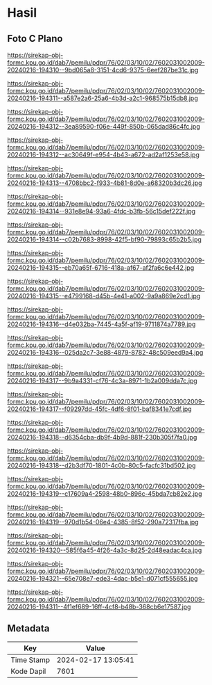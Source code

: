 # Hasil

## Foto C Plano

https://sirekap-obj-formc.kpu.go.id/dab7/pemilu/pdpr/76/02/03/10/02/7602031002009-20240216-194310--9bd065a8-3151-4cd6-9375-6eef287be31c.jpg

https://sirekap-obj-formc.kpu.go.id/dab7/pemilu/pdpr/76/02/03/10/02/7602031002009-20240216-194311--a587e2a6-25a6-4b3d-a2c1-968575b15db8.jpg

https://sirekap-obj-formc.kpu.go.id/dab7/pemilu/pdpr/76/02/03/10/02/7602031002009-20240216-194312--3ea89590-f06e-449f-850b-065dad86c4fc.jpg

https://sirekap-obj-formc.kpu.go.id/dab7/pemilu/pdpr/76/02/03/10/02/7602031002009-20240216-194312--ac30649f-e954-4b43-a672-ad2af1253e58.jpg

https://sirekap-obj-formc.kpu.go.id/dab7/pemilu/pdpr/76/02/03/10/02/7602031002009-20240216-194313--4708bbc2-f933-4b81-8d0e-a68320b3dc26.jpg

https://sirekap-obj-formc.kpu.go.id/dab7/pemilu/pdpr/76/02/03/10/02/7602031002009-20240216-194314--931e8e94-93a6-4fdc-b3fb-56c15def222f.jpg

https://sirekap-obj-formc.kpu.go.id/dab7/pemilu/pdpr/76/02/03/10/02/7602031002009-20240216-194314--c02b7683-8998-42f5-bf90-79893c65b2b5.jpg

https://sirekap-obj-formc.kpu.go.id/dab7/pemilu/pdpr/76/02/03/10/02/7602031002009-20240216-194315--eb70a65f-6716-418a-af67-af2fa6c6e442.jpg

https://sirekap-obj-formc.kpu.go.id/dab7/pemilu/pdpr/76/02/03/10/02/7602031002009-20240216-194315--e4799168-d45b-4e41-a002-9a9a869e2cd1.jpg

https://sirekap-obj-formc.kpu.go.id/dab7/pemilu/pdpr/76/02/03/10/02/7602031002009-20240216-194316--d4e032ba-7445-4a5f-af19-9711874a7789.jpg

https://sirekap-obj-formc.kpu.go.id/dab7/pemilu/pdpr/76/02/03/10/02/7602031002009-20240216-194316--025da2c7-3e88-4879-8782-48c509eed9a4.jpg

https://sirekap-obj-formc.kpu.go.id/dab7/pemilu/pdpr/76/02/03/10/02/7602031002009-20240216-194317--9b9a4331-cf76-4c3a-8971-1b2a009dda7c.jpg

https://sirekap-obj-formc.kpu.go.id/dab7/pemilu/pdpr/76/02/03/10/02/7602031002009-20240216-194317--f09297dd-45fc-4df6-8f01-baf8341e7cdf.jpg

https://sirekap-obj-formc.kpu.go.id/dab7/pemilu/pdpr/76/02/03/10/02/7602031002009-20240216-194318--d6354cba-db9f-4b9d-881f-230b305f7fa0.jpg

https://sirekap-obj-formc.kpu.go.id/dab7/pemilu/pdpr/76/02/03/10/02/7602031002009-20240216-194318--d2b3df70-1801-4c0b-80c5-facfc31bd502.jpg

https://sirekap-obj-formc.kpu.go.id/dab7/pemilu/pdpr/76/02/03/10/02/7602031002009-20240216-194319--c17609a4-2598-48b0-896c-45bda7cb82e2.jpg

https://sirekap-obj-formc.kpu.go.id/dab7/pemilu/pdpr/76/02/03/10/02/7602031002009-20240216-194319--970d1b54-06e4-4385-8f52-290a72317fba.jpg

https://sirekap-obj-formc.kpu.go.id/dab7/pemilu/pdpr/76/02/03/10/02/7602031002009-20240216-194320--585f6a45-4f26-4a3c-8d25-2d48eadac4ca.jpg

https://sirekap-obj-formc.kpu.go.id/dab7/pemilu/pdpr/76/02/03/10/02/7602031002009-20240216-194321--65e708e7-ede3-4dac-b5e1-d071cf555655.jpg

https://sirekap-obj-formc.kpu.go.id/dab7/pemilu/pdpr/76/02/03/10/02/7602031002009-20240216-194311--4f1ef689-16ff-4cf8-b48b-368cb6e17587.jpg


## Metadata

| Key        | Value               |
| ---------- | ------------------- |
| Time Stamp | 2024-02-17 13:05:41 |
| Kode Dapil | 7601                |




